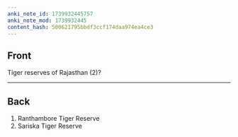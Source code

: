 ```yaml
---
anki_note_id: 1739932445757
anki_note_mod: 1739932445
content_hash: 500621795bbdf3ccf174daa974ea4ce3
---
```


## Front

Tiger reserves of Rajasthan (2)?

<hr/>

## Back

1. Ranthambore Tiger Reserve  
2. Sariska Tiger Reserve